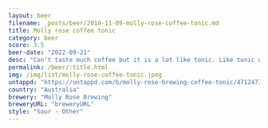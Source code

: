 ```yaml
---
layout: beer
filename: _posts/beer/2016-11-09-molly-rose-coffee-tonic.md
title: Molly rose coffee tonic
category: beer
score: 3.5
beer-date: "2022-09-21"
desc: "Can’t taste much coffee but it is a lot like tonic. Like tonic water plus beer that’s gone a little bad"
permalink: /beer/:title.html
img: /img/list/molly-rose-coffee-tonic.jpeg
untappd: "https://untappd.com/b/molly-rose-brewing-coffee-tonic/4712473"
country: "Australia"
brewery: "Molly Rose Brewing"
breweryURL: "breweryURL"
style: "Sour - Other"
---
```

